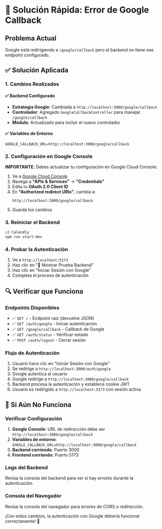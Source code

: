 # 🚨 Solución Rápida: Error de Google Callback

## Problema Actual
Google está redirigiendo a `/google/callback` pero el backend no tiene ese endpoint configurado.

## ✅ Solución Aplicada

### 1. Cambios Realizados

#### ✅ Backend Configurado
- **Estrategia Google**: Cambiada a `http://localhost:3000/google/callback`
- **Controlador**: Agregado `GoogleCallbackController` para manejar `/google/callback`
- **Módulo**: Actualizado para incluir el nuevo controlador

#### ✅ Variables de Entorno
```env
GOOGLE_CALLBACK_URL=http://localhost:3000/google/callback
```

### 2. Configuración en Google Console

**IMPORTANTE**: Debes actualizar tu configuración en Google Cloud Console:

1. Ve a [Google Cloud Console](https://console.cloud.google.com/)
2. Navega a **"APIs & Services"** → **"Credentials"**
3. Edita tu **OAuth 2.0 Client ID**
4. En **"Authorized redirect URIs"**, cambia a:
   ```
   http://localhost:3000/google/callback
   ```
5. Guarda los cambios

### 3. Reiniciar el Backend

```bash
cd Calendly
npm run start:dev
```

### 4. Probar la Autenticación

1. Ve a `http://localhost:5173`
2. Haz clic en "🧪 Mostrar Prueba Backend"
3. Haz clic en "Iniciar Sesión con Google"
4. Completa el proceso de autenticación

## 🔍 Verificar que Funciona

### Endpoints Disponibles
- ✅ `GET /` - Endpoint raíz (devuelve JSON)
- ✅ `GET /auth/google` - Iniciar autenticación
- ✅ `GET /google/callback` - Callback de Google
- ✅ `GET /auth/status` - Verificar estado
- ✅ `POST /auth/logout` - Cerrar sesión

### Flujo de Autenticación
1. Usuario hace clic en "Iniciar Sesión con Google"
2. Se redirige a `http://localhost:3000/auth/google`
3. Google autentica al usuario
4. Google redirige a `http://localhost:3000/google/callback`
5. Backend procesa la autenticación y establece cookie JWT
6. Usuario es redirigido a `http://localhost:5173` con sesión activa

## 🚨 Si Aún No Funciona

### Verificar Configuración
1. **Google Console**: URL de redirección debe ser `http://localhost:3000/google/callback`
2. **Variables de entorno**: `GOOGLE_CALLBACK_URL=http://localhost:3000/google/callback`
3. **Backend corriendo**: Puerto 3000
4. **Frontend corriendo**: Puerto 5173

### Logs del Backend
Revisa la consola del backend para ver si hay errores durante la autenticación.

### Consola del Navegador
Revisa la consola del navegador para errores de CORS o redirección.

¡Con estos cambios, la autenticación con Google debería funcionar correctamente! 🎉 